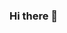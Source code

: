 ### Hi there 👋

<!--
**ayansiddiqui007/ayansiddiqui007** is a ✨ _special_ ✨ repository because its `README.md` (this file) appears on your GitHub profile.

Here are some ideas to get you started:

- 🔭 I’m currently doing Computer Science Engineering .
- 🌱 I’m currently learning Js & PHP .
- 👯 I’m looking to collaborate on Web Development Projects !
- 🤔 I’m looking for help with IgniteSubs
- 💬 Ask me about Web Dev Projects
- 📫 How to reach me: https://codepen.io/ironman_ or ayaansiddiqui851@gmail.com
-->
